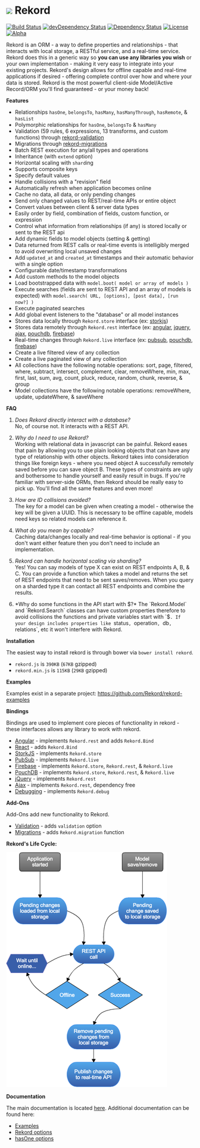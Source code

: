 # <img src="https://raw.githubusercontent.com/Rekord/rekord/master/images/rekord-color.png" width="60"> Rekord

[![Build Status](https://travis-ci.org/Rekord/rekord.svg?branch=master)](https://travis-ci.org/Rekord/rekord)
[![devDependency Status](https://david-dm.org/Rekord/rekord/dev-status.svg)](https://david-dm.org/Rekord/rekord#info=devDependencies)
[![Dependency Status](https://david-dm.org/Rekord/rekord.svg)](https://david-dm.org/Rekord/rekord)
[![License](https://img.shields.io/badge/license-MIT-blue.svg)](https://github.com/Rekord/rekord/blob/master/LICENSE)
[![Alpha](https://img.shields.io/badge/State-Alpha-orange.svg)]()

Rekord is an ORM - a way to define properties and relationships - that interacts with local storage, a RESTful service, and a real-time service.
Rekord does this in a generic way so **you can use any libraries you wish** or your own implementation - making it very easy to integrate into your existing projects.
Rekord's design allows for offline capable and real-time applications if desired - offering complete control over how and where your data is stored.
Rekord is the most powerful client-side Model/Active Record/ORM you'll find guaranteed - or your money back!

**Features**
- Relationships `hasOne`, `belongsTo`, `hasMany`, `hasManyThrough`, `hasRemote`, & `hasList`
- Polymorphic relationships for `hasOne`, `belongsTo` & `hasMany`
- Validation (59 rules, 6 expressions, 13 transforms, and custom functions) through [rekord-validation](https://github.com/Rekord/rekord-validation)
- Migrations through [rekord-migrations](https://github.com/Rekord/rekord-migrations)
- Batch REST execution for any/all types and operations
- Inheritance (with `extend` option)
- Horizontal scaling with `shard`ing
- Supports composite keys
- Specify default values
- Handle collisions with a "revision" field
- Automatically refresh when application becomes online
- Cache no data, all data, or only pending changes
- Send only changed values to REST/real-time APIs or entire object
- Convert values between client & server data types
- Easily order by field, combination of fields, custom function, or expression
- Control what information from relationships (if any) is stored locally or sent to the REST api
- Add dynamic fields to model objects (setting & getting)
- Data returned from REST calls or real-time events is intelligibly merged to avoid overwriting local unsaved changes
- Add `updated_at` and `created_at` timestamps and their automatic behavior with a single option
- Configurable date/timestamp transformations
- Add custom methods to the model objects
- Load bootstrapped data with `model.boot( model or array of models )`
- Execute searches (fields are sent to REST API and an array of models is expected) with `model.search( URL, [options], [post data], [run now?] )`
- Execute paginated searches
- Add global event listeners to the "database" or all model instances
- Stores data locally through `Rekord.store` interface (ex: [storkjs](https://github.com/Rekord/rekord-storkjs))
- Stores data remotely through `Rekord.rest` interface (ex: [angular](https://github.com/Rekord/rekord-angular), [jquery](https://github.com/Rekord/rekord-jquery), [ajax](https://github.com/Rekord/rekord-ajax), [pouchdb](https://github.com/Rekord/rekord-pouchdb), [firebase](https://github.com/Rekord/rekord-firebase))
- Real-time changes through `Rekord.live` interface (ex: [pubsub](https://github.com/Rekord/rekord-pubsub), [pouchdb](https://github.com/Rekord/rekord-pouchdb), [firebase](https://github.com/Rekord/rekord-firebase))
- Create a live filtered view of any collection
- Create a live paginated view of any collection
- All collections have the following notable operations: sort, page, filtered, where, subtract, intersect, complement, clear, removeWhere, min, max, first, last, sum, avg, count, pluck, reduce, random, chunk, reverse, & group
- Model collections have the following notable operations: removeWhere, update, updateWhere, & saveWhere

**FAQ**

1. *Does Rekord directly interact with a database?*  
No, of course not. It interacts with a REST API.

2. *Why do I need to use Rekord?*  
Working with relational data in javascript can be painful. Rekord eases that pain by allowing you to use plain looking objects that can have any type of relationship with other objects. Rekord takes into consideration things like foreign keys - where you need object A successfully remotely saved before you can save object B. These types of constraints are ugly and bothersome to handle yourself and easily result in bugs. If you're familiar with server-side ORMs, then Rekord should be really easy to pick up. You'll find all the same features and even more!

3. *How are ID collisions avoided?*  
The key for a model can be given when creating a model - otherwise the key will be given a UUID. This is necessary to be offline capable, models need keys so related models can reference it.

4. *What do you mean by capable?*  
Caching data/changes locally and real-time behavior is optional - if you don't want either feature then you don't need to include an implementation.

5. *Rekord can handle horizontal scaling via sharding?*  
Yes! You can say models of type X can exist on REST endpoints A, B, & C. You can provide a function which takes a model and returns the set of REST endpoints that need to be sent saves/removes. When you query on a sharded type it can contact all REST endpoints and combine the results.

6. *Why do some functions in the API start with $?*  
The `Rekord.Model` and `Rekord.Search` classes can have custom properties therefore to avoid collisions the functions and private variables start with `$`. If your design includes properties like `status`, `operation`, `db`, `relations`, etc it won't interfere with Rekord.

**Installation**

The easiest way to install rekord is through bower via `bower install rekord`.

- `rekord.js` is `390KB` (`67KB` gzipped)
- `rekord.min.js` is `115KB` (`29KB` gzipped)

**Examples**

Examples exist in a separate project: https://github.com/Rekord/rekord-examples

**Bindings**

Bindings are used to implement core pieces of functionality in rekord - these interfaces allows any library to work with rekord.

- [Angular](https://github.com/Rekord/rekord-angular) - implements `Rekord.rest` and adds `Rekord.Bind`
- [React](https://github.com/Rekord/rekord-react) - adds `Rekord.Bind`
- [StorkJS](https://github.com/Rekord/rekord-storkjs) - implements `Rekord.store`
- [PubSub](https://github.com/Rekord/rekord-pubsub) - implements `Rekord.live`
- [Firebase](https://github.com/Rekord/rekord-firebase) - implements `Rekord.store`, `Rekord.rest`, & `Rekord.live`
- [PouchDB](https://github.com/Rekord/rekord-pouchdb) - implements `Rekord.store`, `Rekord.rest`, & `Rekord.live`
- [jQuery](https://github.com/Rekord/rekord-jquery) - implements `Rekord.rest`
- [Ajax](https://github.com/Rekord/rekord-ajax) - implements `Rekord.rest`, dependency free
- [Debugging](https://github.com/Rekord/rekord-debug) - implements `Rekord.debug`

**Add-Ons**

Add-Ons add new functionality to Rekord.

- [Validation](https://github.com/Rekord/rekord-validation) - adds `validation` option
- [Migrations](https://github.com/Rekord/rekord-migrations) - adds `Rekord.migration` function

**Rekord's Life Cycle:**

![Rekord Life Cycle](images/rekord-life-cycle.png)

**Documentation**

The main documentation is located [here](http://rekord.github.io/rekord/docs/). Additional documentation can be found here:

- [Examples](docs/Examples.md)
- [Rekord options](docs/Rekord-Options.md)
- [hasOne options](docs/HasOne-Options.md)
